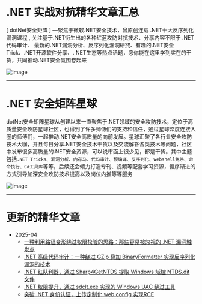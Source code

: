 # .NET 实战对抗精华文章汇总

[ dotNet安全矩阵 ] —聚焦于微软.NET安全技术，曾原创连载 .NET十大反序列化漏洞课程 , 关注基于.NET衍生出的各种红蓝攻防对抗技术、分享内容不限于 .NET代码审计、 最新的.NET漏洞分析、反序列化漏洞研究、有趣的.NET安全Trick、.NET开源软件分享、. NET生态等热点话题，愿你能在这里学到实在的干货，共同推动.NET安全氛围卷起来

![image](https://github.com/user-attachments/assets/cfbe9a43-8b49-459e-b10f-9f96a5058177)


---

# .NET 安全矩阵星球

dotNet安全矩阵星球从创建以来一直聚焦于.NET领域的安全攻防技术，定位于高质量安全攻防星球社区，也得到了许多师傅们的支持和信任，通过星球深度连接入圈的师傅们，一起推动.NET安全高质量的向前发展。星球汇聚了各行业安全攻防技术大咖，并且每日分享.NET安全技术干货以及交流解答各类技术等问题，社区中发布很多高质量的.NET安全资源，可以说市面上很少见，都是干货。其中主题包括```.NET Tricks、漏洞分析、内存马、代码审计、预编译、反序列化、webshell免杀、命令执行、C#工具库```等等，后续还会倾力打造专刊、视频等配套学习资源，循序渐进的方式引导加深安全攻防技术提高以及岗位内推等等服务

![image](https://github.com/user-attachments/assets/290cdf90-e266-464a-b367-d58a23f4f071)


---

# 更新的精华文章

- 2025-04
  - [一种利用路径变形绕过权限校验的思路：那些容易被忽视的 .NET 漏洞触发点 ](https://mp.weixin.qq.com/s/br6jJEDVSYOnnRj_Im9PfA)
  - [.NET 高级代码审计：一种绕过 GZip 叠加 BinaryFormatter 实现反序列化漏洞的技术 ](https://mp.weixin.qq.com/s/taSiepXDJ2M27QVopFDz6w)
  - [.NET 红队利器，通过 Sharp4GetNTDS 提取 Windows 域控 NTDS.dit 文件](https://mp.weixin.qq.com/s/ycBlEK0_V5J7yP9AiEZ2aQ)
  - [.NET 权限提升，通过 sdclt.exe 实现的 Windows UAC 绕过工具](https://mp.weixin.qq.com/s/dImC30-dplLhYi2IFcFrtg)
  - [突破 .NET 身份认证，上传定制化 web.config 实现RCE](https://mp.weixin.qq.com/s/IZkD2ZvW9dtBMVQd243jfw)

